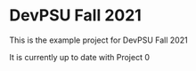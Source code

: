 # DevPSU Fall 2021

This is the example project for DevPSU Fall 2021

It is currently up to date with Project 0